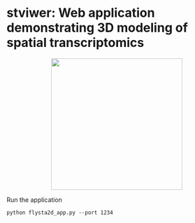 # stviwer: Web application demonstrating 3D modeling of spatial transcriptomics

<p align="center">
  <img height="300" src="https://github.com/Yao-14/stviwer/blob/main/img/stviewer.PNG" />
</p

# Run the application

``python flysta2d_app.py --port 1234``